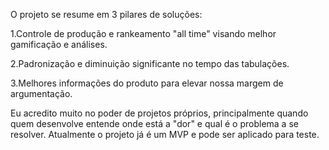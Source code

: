 O projeto se resume em 3 pilares de soluções:

  1.Controle de produção e rankeamento "all time" visando melhor gamificação e análises.

  2.Padronização e diminuição significante no tempo das tabulações. 

  3.Melhores informações do produto para elevar nossa margem de argumentação.

Eu acredito muito no poder de projetos próprios, principalmente quando quem desenvolve
entende onde está a "dor" e qual é o problema a se resolver. Atualmente o projeto já é um MVP
e pode ser aplicado para teste.
 
